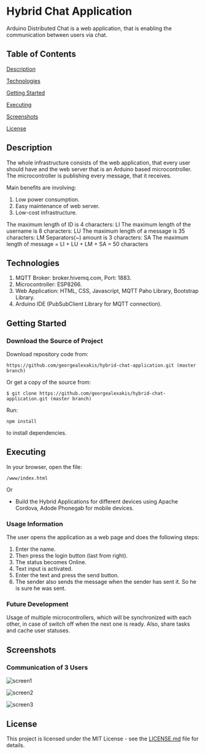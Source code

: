 # Hybrid Chat Application

Arduino Distributed Chat is a web application, that is enabling the communication between users via chat.

## Table of Contents

[Description](#description)

[Technologies](#technologies)

[Getting Started](#getting-started)

[Executing](#executing)

[Screenshots](#screenshots)

[License](#license)

## Description

The whole infrastructure consists of the web application, that every user should have and the web server that is an Arduino based microcontroller. The microcontroller is publishing every message, that it receives. 

Main benefits are involving:
1. Low power consumption.
2. Easy maintenance of web server.
3. Low-cost infrastructure.

The maximum length of ID is 4 characters: LI
The maximum length of the username is 8 characters: LU
The maximum length of a message is 35 characters: LM
Separators(~) amount is 3 characters: SA
The maximum length of message = LI + LU + LM + SA = 50 characters

## Technologies

1.	MQTT Broker: broker.hivemq.com, Port: 1883.
2.	Microcontroller: ESP8266.
3.	Web Application: HTML, CSS, Javascript, MQTT Paho Library, Bootstrap Library.
4.	Arduino IDE (PubSubClient Library for MQTT connection).

## Getting Started

### Download the Source of Project

Download repository code from:

``` https://github.com/georgealexakis/hybrid-chat-application.git (master branch) ```

Or get a copy of the source from:

``` $ git clone https://github.com/georgealexakis/hybrid-chat-application.git (master branch) ```

Run:

``` npm install ```

to install dependencies.

## Executing

In your browser, open the file:

    /www/index.html

Or

* Build the Hybrid Applications for different devices using Apache Cordova, Adode Phonegab for mobile devices.

### Usage Information

The user opens the application as a web page and does the following steps:

1. Enter the name.
2. Then press the login button (last from right).
3. The status becomes Online.
4. Text input is activated.
5. Enter the text and press the send button.
6. The sender also sends the message when the sender has sent it. So he is sure he was sent.

### Future Development

Usage of multiple microcontrollers, which will be synchronized with each other, in case of switch off when the next one is ready. Also, share tasks and cache user statuses.

## Screenshots

### Communication of 3 Users

![screen1](screenshots/screen1.png)

![screen2](screenshots/screen2.png)

![screen3](screenshots/screen3.png)

## License

This project is licensed under the MIT License - see the [LICENSE.md](LICENSE.md) file for details.


